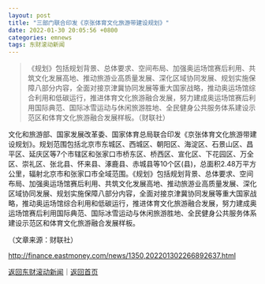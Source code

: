 ```yaml
---
layout: post
title: "三部门联合印发《京张体育文化旅游带建设规划》"
date: 2022-01-30 20:05:56 +0800
categories: emnews
tags: 东财滚动新闻
---
```

> 《规划》包括规划背景、总体要求、空间布局、加强奥运场馆赛后利用、共筑文化发展高地、推动旅游业高质量发展、深化区域协同发展、规划实施保障八部分内容，全面对接京津冀协同发展等重大国家战略，推动奥运场馆综合利用和低碳运行，推进体育文化旅游融合发展，努力建成奥运场馆赛后利用国际典范、国际冰雪运动与休闲旅游胜地、全民健身公共服务体系建设示范区和体育文化旅游融合发展样板。（财联社）

<p>文化和旅游部、国家发展改革委、国家体育总局联合印发《京张体育文化旅游带建设规划》。规划范围包括北京市东城区、西城区、朝阳区、海淀区、石景山区、昌平区、延庆区等7个市辖区和张家口市桥东区、桥西区、宣化区、下花园区、万全区、崇礼区、张北县、怀来县、涿鹿县、赤城县等10个区(县)，总面积2.48万平方公里，辐射北京市和张家口市全域范围。《规划》包括规划背景、总体要求、空间布局、加强奥运场馆赛后利用、共筑文化发展高地、推动旅游业高质量发展、深化区域协同发展、规划实施保障八部分内容，全面对接京津冀协同发展等重大国家战略，推动奥运场馆综合利用和低碳运行，推进体育文化旅游融合发展，努力建成奥运场馆赛后利用国际典范、国际冰雪运动与休闲旅游胜地、全民健身公共服务体系建设示范区和体育文化旅游融合发展样板。</p><p class="em_media">（文章来源：财联社）</p>

<http://finance.eastmoney.com/news/1350,202201302266892637.html>

[返回东财滚动新闻](//finews.withounder.com/emnews/)｜[返回首页](//finews.withounder.com/)